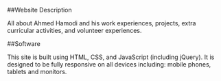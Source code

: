 ##Website Description

All about Ahmed Hamodi and his work experiences, projects, extra curricular activities, and volunteer experiences.


##Software

This site is built using HTML, CSS, and JavaScript (including jQuery). It is designed to be fully responsive on all devices including: mobile phones, tablets and monitors.
